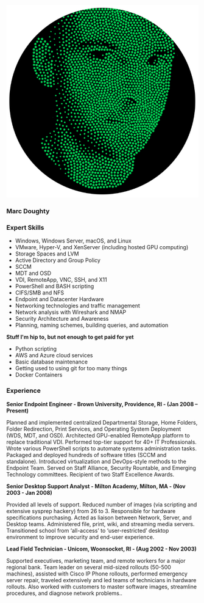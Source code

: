 ![I am a bunch of green dots.](face-stipple-circle.png "Marc Doughty")

### Marc Doughty


### Expert Skills

  * Windows, Windows Server, macOS, and Linux
  * VMware, Hyper-V, and XenServer (including hosted GPU computing)
  * Storage Spaces and LVM
  * Active Directory and Group Policy
  * SCCM
  * MDT and OSD
  * VDI, RemoteApp, VNC, SSH, and X11
  * PowerShell and BASH scripting
  * CIFS/SMB and NFS
  * Endpoint and Datacenter Hardware
  * Networking technologies and traffic management
  * Network analysis with Wireshark and NMAP
  * Security Architecture and Awareness
  * Planning, naming schemes, building queries, and automation

**Stuff I'm hip to, but not enough to get paid for yet**

  * Python scripting
  * AWS and Azure cloud services
  * Basic database maintenance
  * Getting used to using git for too many things
  * Docker Containers

### Experience
**Senior Endpoint Engineer - Brown University, Providence, RI - (Jan 2008 – Present)**

Planned and implemented centralized Departmental Storage, Home Folders, Folder Redirection, Print Services, and Operating System Deployment (WDS, MDT, and OSD). Architected GPU-enabled RemoteApp platform to replace traditional VDI. Performed top-tier support for 40+ IT Professionals. Wrote various PowerShell scripts to automate systems administration tasks. Packaged and deployed hundreds of software titles (SCCM and standalone). Introduced virtualization and DevOps-style methods to the Endpoint Team. Served on Staff Alliance, Security Rountable, and Emerging Technology committees. Recipient of two Staff Excellence Awards.

**Senior Desktop Support Analyst - Milton Academy, Milton, MA - (Nov 2003 - Jan 2008)**

Provided all levels of support. Reduced number of images (via scripting and extensive sysprep hackery) from 26 to 3. Responsible for hardware specifications purchasing. Acted as liaison between Network, Server, and Desktop teams. Administered file, print, wiki, and streaming media servers. Transitioned school from ‘all-access’ to ‘user-restricted’ desktop environment to improve security and end-user experience.

**Lead Field Technician - Unicom, Woonsocket, RI - (Aug 2002 - Nov 2003)**

Supported executives, marketing team, and remote workers for a major regional bank. Team leader on several mid-sized rollouts (50-500 machines), assisted with Cisco IP Phone rollouts, performed emergency server repair, traveled extensively and led teams of technicians in hardware rollouts. Also worked with customers to master software images, streamline procedures, and diagnose network problems..